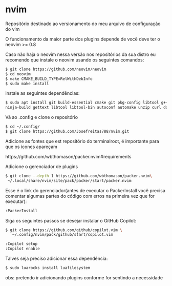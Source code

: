 # nvim
Repositório destinado ao versionamento do meu arquivo de configuração do vim

O funcionamento da maior parte dos plugins depende de você deve ter o neovim >= 0.8

Caso não haja o neovim nessa versão nos repositórios da sua distro eu recomendo que instale o neovim usando os seguintes comandos:
```sh
$ git clone https://github.com/neovim/neovim
$ cd neovim
$ make CMAKE_BUILD_TYPE=RelWithDebInfo
$ sudo make install
```
<p>
instale as seguintes dependências:
  
```sh
$ sudo apt install git build-essential cmake git pkg-config libtool g++ libunibilium4 libunibilium-dev \
ninja-build gettext libtool libtool-bin autoconf automake unzip curl doxygen lua-term lua-term-dev luarocks
```
Vá ao .config e clone o repositório

```sh
$ cd ~/.config/
$ git clone https://github.com/Josefreitas788/nvim.git
```

Adicione as fontes que est repositório do terminalroot, é importante para que os icones apareçam
<p>
    https://github.com/wbthomason/packer.nvim#requirements
    <p>  

Adicione o gerenciador de plugins
```sh
$ git clone --depth 1 https://github.com/wbthomason/packer.nvim\
 ~/.local/share/nvim/site/pack/packer/start/packer.nvim
 ```

  
Esse é o link do gerenciador(antes de executar o PackerInstall você precisa comentar algumas partes do código com erros na primeira vez que for executar):
 
  ```sh
  :PackerInstall
 ```

Siga os seguintes passos se desejar instalar o GitHub Copilot:
```sh
$ git clone https://github.com/github/copilot.vim \
   ~/.config/nvim/pack/github/start/copilot.vim
 ```
 ```sh
:Copilot setup
:Copilot enable
 ```
 
Talves seja preciso adicionar essa dependência:
```sh
$ sudo luarocks install luafilesystem
```



obs: pretendo ir adicionando plugins conforme for sentindo a necessidade
